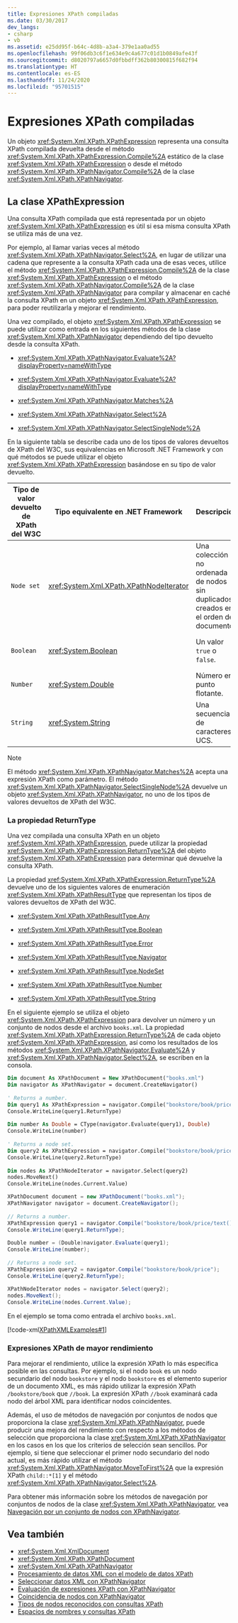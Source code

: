 ```yaml
---
title: Expresiones XPath compiladas
ms.date: 03/30/2017
dev_langs:
- csharp
- vb
ms.assetid: e25dd95f-b64c-4d8b-a3a4-379e1aa0ad55
ms.openlocfilehash: 99f06db3c6f1e634e9c4a677c01d1b0849afe43f
ms.sourcegitcommit: d8020797a6657d0fbbdff362b80300815f682f94
ms.translationtype: HT
ms.contentlocale: es-ES
ms.lasthandoff: 11/24/2020
ms.locfileid: "95701515"
---
```

# <a name="compiled-xpath-expressions"></a>Expresiones XPath compiladas

Un objeto <xref:System.Xml.XPath.XPathExpression> representa una consulta XPath compilada devuelta desde el método <xref:System.Xml.XPath.XPathExpression.Compile%2A> estático de la clase <xref:System.Xml.XPath.XPathExpression> o desde el método <xref:System.Xml.XPath.XPathNavigator.Compile%2A> de la clase <xref:System.Xml.XPath.XPathNavigator>.  
  
## <a name="the-xpathexpression-class"></a>La clase XPathExpression  

 Una consulta XPath compilada que está representada por un objeto <xref:System.Xml.XPath.XPathExpression> es útil si esa misma consulta XPath se utiliza más de una vez.  
  
 Por ejemplo, al llamar varias veces al método <xref:System.Xml.XPath.XPathNavigator.Select%2A>, en lugar de utilizar una cadena que represente a la consulta XPath cada una de esas veces, utilice el método <xref:System.Xml.XPath.XPathExpression.Compile%2A> de la clase <xref:System.Xml.XPath.XPathExpression> o el método <xref:System.Xml.XPath.XPathNavigator.Compile%2A> de la clase <xref:System.Xml.XPath.XPathNavigator> para compilar y almacenar en caché la consulta XPath en un objeto <xref:System.Xml.XPath.XPathExpression>, para poder reutilizarla y mejorar el rendimiento.  
  
 Una vez compilado, el objeto <xref:System.Xml.XPath.XPathExpression> se puede utilizar como entrada en los siguientes métodos de la clase <xref:System.Xml.XPath.XPathNavigator> dependiendo del tipo devuelto desde la consulta XPath.  
  
- <xref:System.Xml.XPath.XPathNavigator.Evaluate%2A?displayProperty=nameWithType>  
  
- <xref:System.Xml.XPath.XPathNavigator.Evaluate%2A?displayProperty=nameWithType>  
  
- <xref:System.Xml.XPath.XPathNavigator.Matches%2A>  
  
- <xref:System.Xml.XPath.XPathNavigator.Select%2A>  
  
- <xref:System.Xml.XPath.XPathNavigator.SelectSingleNode%2A>  
  
 En la siguiente tabla se describe cada uno de los tipos de valores devueltos de XPath del W3C, sus equivalencias en Microsoft .NET Framework y con qué métodos se puede utilizar el objeto <xref:System.Xml.XPath.XPathExpression> basándose en su tipo de valor devuelto.  
  
|Tipo de valor devuelto de XPath del W3C|Tipo equivalente en .NET Framework|Descripción|Métodos|  
|---------------------------|------------------------------------|-----------------|-------------|  
|`Node set`|<xref:System.Xml.XPath.XPathNodeIterator>|Una colección no ordenada de nodos sin duplicados creados en el orden del documento.|<xref:System.Xml.XPath.XPathNavigator.Select%2A> o <xref:System.Xml.XPath.XPathNavigator.Evaluate%2A>|  
|`Boolean`|<xref:System.Boolean>|Un valor `true` o `false`.|<xref:System.Xml.XPath.XPathNavigator.Evaluate%2A>, o bien<br /><br /> <xref:System.Xml.XPath.XPathNavigator.Matches%2A>|  
|`Number`|<xref:System.Double>|Número en punto flotante.|<xref:System.Xml.XPath.XPathNavigator.Evaluate%2A>|  
|`String`|<xref:System.String>|Una secuencia de caracteres UCS.|<xref:System.Xml.XPath.XPathNavigator.Evaluate%2A>|  
  
> [!NOTE]
> El método <xref:System.Xml.XPath.XPathNavigator.Matches%2A> acepta una expresión XPath como parámetro. El método <xref:System.Xml.XPath.XPathNavigator.SelectSingleNode%2A> devuelve un objeto <xref:System.Xml.XPath.XPathNavigator>, no uno de los tipos de valores devueltos de XPath del W3C.  
  
### <a name="the-returntype-property"></a>La propiedad ReturnType  

 Una vez compilada una consulta XPath en un objeto <xref:System.Xml.XPath.XPathExpression>, puede utilizar la propiedad <xref:System.Xml.XPath.XPathExpression.ReturnType%2A> del objeto <xref:System.Xml.XPath.XPathExpression> para determinar qué devuelve la consulta XPath.  
  
 La propiedad <xref:System.Xml.XPath.XPathExpression.ReturnType%2A> devuelve uno de los siguientes valores de enumeración <xref:System.Xml.XPath.XPathResultType> que representan los tipos de valores devueltos de XPath del W3C.  
  
- <xref:System.Xml.XPath.XPathResultType.Any>  
  
- <xref:System.Xml.XPath.XPathResultType.Boolean>  
  
- <xref:System.Xml.XPath.XPathResultType.Error>  
  
- <xref:System.Xml.XPath.XPathResultType.Navigator>  
  
- <xref:System.Xml.XPath.XPathResultType.NodeSet>  
  
- <xref:System.Xml.XPath.XPathResultType.Number>  
  
- <xref:System.Xml.XPath.XPathResultType.String>  
  
 En el siguiente ejemplo se utiliza el objeto <xref:System.Xml.XPath.XPathExpression> para devolver un número y un conjunto de nodos desde el archivo `books.xml`. La propiedad <xref:System.Xml.XPath.XPathExpression.ReturnType%2A> de cada objeto <xref:System.Xml.XPath.XPathExpression>, así como los resultados de los métodos <xref:System.Xml.XPath.XPathNavigator.Evaluate%2A> y <xref:System.Xml.XPath.XPathNavigator.Select%2A>, se escriben en la consola.  
  
```vb  
Dim document As XPathDocument = New XPathDocument("books.xml")  
Dim navigator As XPathNavigator = document.CreateNavigator()  
  
' Returns a number.  
Dim query1 As XPathExpression = navigator.Compile("bookstore/book/price/text()*10")  
Console.WriteLine(query1.ReturnType)  
  
Dim number As Double = CType(navigator.Evaluate(query1), Double)  
Console.WriteLine(number)  
  
' Returns a node set.  
Dim query2 As XPathExpression = navigator.Compile("bookstore/book/price")  
Console.WriteLine(query2.ReturnType)  
  
Dim nodes As XPathNodeIterator = navigator.Select(query2)  
nodes.MoveNext()  
Console.WriteLine(nodes.Current.Value)  
```  
  
```csharp  
XPathDocument document = new XPathDocument("books.xml");  
XPathNavigator navigator = document.CreateNavigator();  
  
// Returns a number.  
XPathExpression query1 = navigator.Compile("bookstore/book/price/text()*10");  
Console.WriteLine(query1.ReturnType);  
  
Double number = (Double)navigator.Evaluate(query1);  
Console.WriteLine(number);  
  
// Returns a node set.  
XPathExpression query2 = navigator.Compile("bookstore/book/price");  
Console.WriteLine(query2.ReturnType);  
  
XPathNodeIterator nodes = navigator.Select(query2);  
nodes.MoveNext();  
Console.WriteLine(nodes.Current.Value);  
```  
  
 En el ejemplo se toma como entrada el archivo `books.xml`.  
  
 [!code-xml[XPathXMLExamples#1](../../../../samples/snippets/xml/VS_Snippets_Data/XPathXMLExamples/XML/books.xml#1)]  
  
### <a name="higher-performance-xpath-expressions"></a>Expresiones XPath de mayor rendimiento  

 Para mejorar el rendimiento, utilice la expresión XPath lo más específica posible en las consultas. Por ejemplo, si el nodo `book` es un nodo secundario del nodo `bookstore` y el nodo `bookstore` es el elemento superior de un documento XML, es más rápido utilizar la expresión XPath `/bookstore/book` que `//book`. La expresión XPath `//book` examinará cada nodo del árbol XML para identificar nodos coincidentes.  
  
 Además, el uso de métodos de navegación por conjuntos de nodos que proporciona la clase <xref:System.Xml.XPath.XPathNavigator>, puede producir una mejora del rendimiento con respecto a los métodos de selección que proporciona la clase <xref:System.Xml.XPath.XPathNavigator> en los casos en los que los criterios de selección sean sencillos. Por ejemplo, si tiene que seleccionar el primer nodo secundario del nodo actual, es más rápido utilizar el método <xref:System.Xml.XPath.XPathNavigator.MoveToFirst%2A> que la expresión XPath `child::*[1]` y el método <xref:System.Xml.XPath.XPathNavigator.Select%2A>.  
  
 Para obtener más información sobre los métodos de navegación por conjuntos de nodos de la clase <xref:System.Xml.XPath.XPathNavigator>, vea [Navegación por un conjunto de nodos con XPathNavigator](node-set-navigation-using-xpathnavigator.md).  
  
## <a name="see-also"></a>Vea también

- <xref:System.Xml.XmlDocument>
- <xref:System.Xml.XPath.XPathDocument>
- <xref:System.Xml.XPath.XPathNavigator>
- [Procesamiento de datos XML con el modelo de datos XPath](process-xml-data-using-the-xpath-data-model.md)
- [Seleccionar datos XML con XPathNavigator](select-xml-data-using-xpathnavigator.md)
- [Evaluación de expresiones XPath con XPathNavigator](evaluate-xpath-expressions-using-xpathnavigator.md)
- [Coincidencia de nodos con XPathNavigator](matching-nodes-using-xpathnavigator.md)
- [Tipos de nodos reconocidos con consultas XPath](node-types-recognized-with-xpath-queries.md)
- [Espacios de nombres y consultas XPath](xpath-queries-and-namespaces.md)
